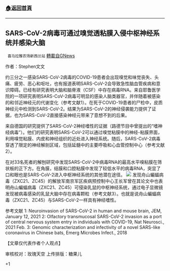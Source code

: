 ###  [:house:返回首頁](https://github.com/ourhimalayas/txt)
---

## SARS-CoV-2病毒可通过嗅觉透粘膜入侵中枢神经系统并感染大脑
` 喜马拉雅农场新西兰站` [轉載自GNews](https://gnews.org/zh-hans/937431/)

作者：Stephen文文

约三分之一感染SARS-CoV-2病毒的COVID-19患者会出现嗅觉和味觉丧失、头痛、疲劳、恶心和呕吐，也有报道表明SARS-CoV-2会导致急性脑血管疾病和意识障碍。已经有研究表明大脑和脑脊液（CSF）中存在病毒RNA。来自耶鲁医学院的一项研究表明SARS-CoV-2病毒可明显的感染人脑类器官，并伴随着被感染的和邻近神经元的代谢变化（参考文献1）。在死于COVID-19患者的尸检中，皮质神经元中检测到SARS-CoV-2。结果为SARS-CoV-2的神经侵袭能力提供了证据，也为SARS-CoV-2直接感染神经元带来了意想不到的后果。

来自德国的研究提供了SARS-CoV-2神经嗜性的证据（路德节目中曾提出的“嗜神经病毒”）。他们的研究表明SARS-CoV-2可以通过嗅觉粘膜中的神经-粘膜界面，利用嗅觉粘膜、内皮和神经组织的近处进入神经系统。随后，SARS-CoV-2病毒穿透了限定的神经解剖区域，包括延髓中的主要呼吸和心血管控制中心（参考文献2）。

在对33名死者的解刨研究中发现SARS-CoV-2中病毒RNA的最高水平嗅粘膜在筛状板的正下方。在角膜，结膜和口腔粘膜中发现了较低水平的病毒RNA，突显了口和眼也是SARS-CoV-2进入中枢神经系统的其他潜在途径。
![]()![](https://gnews.org/wp-content/uploads/2021/02/2804.jpg)
发现舟山蝙蝠病毒（ZXC21、ZC45）的解放军南京军区疾病预控制中心王长军曾在其论文中也表明舟山蝙蝠病毒（ZXC21、ZC45）可侵染乳鼠的中枢神经系统，通过电子显微镜发现被病毒感染的乳鼠大脑中存在病毒颗粒（参考文献3）。也就是说舟山蝙蝠病毒（ZXC21、ZC45）与SARS-CoV-2一样具有神经嗜性。

参考文献
1: Neuroinvasion of SARS-CoV-2 in human and mouse brain, JEM, January 12, 2021
2: Olfactory transmucosal SARS-CoV-2 invasion as a port of central nervous system entry in individuals with COVID-19, Nat Neurosci., 2021 Feb.
3: Genomic characterization and infectivity of a novel SARS-like coronavirus in Chinese bats, Emerg Microbes Infect., 2018

【文章仅代表作者个人观点】

审核校对：玫瑰天空
上传排版：糖果儿

+1
